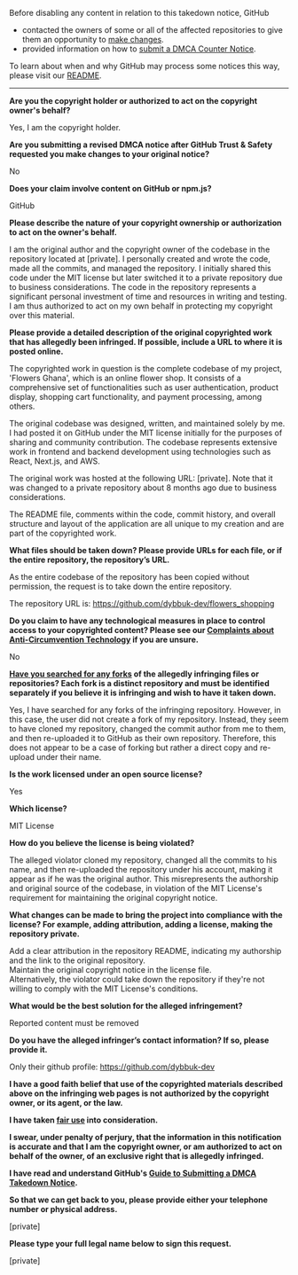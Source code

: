 Before disabling any content in relation to this takedown notice, GitHub
- contacted the owners of some or all of the affected repositories to give them an opportunity to [make changes](https://docs.github.com/en/github/site-policy/dmca-takedown-policy#a-how-does-this-actually-work).
- provided information on how to [submit a DMCA Counter Notice](https://docs.github.com/en/articles/guide-to-submitting-a-dmca-counter-notice).

To learn about when and why GitHub may process some notices this way, please visit our [README](https://github.com/github/dmca/blob/master/README.md#anatomy-of-a-takedown-notice).

---

**Are you the copyright holder or authorized to act on the copyright owner's behalf?**

Yes, I am the copyright holder.

**Are you submitting a revised DMCA notice after GitHub Trust & Safety requested you make changes to your original notice?**

No

**Does your claim involve content on GitHub or npm.js?**

GitHub

**Please describe the nature of your copyright ownership or authorization to act on the owner's behalf.**

I am the original author and the copyright owner of the codebase in the repository located at [private]. I personally created and wrote the code, made all the commits, and managed the repository. I initially shared this code under the MIT license but later switched it to a private repository due to business considerations. The code in the repository represents a significant personal investment of time and resources in writing and testing. I am thus authorized to act on my own behalf in protecting my copyright over this material.

**Please provide a detailed description of the original copyrighted work that has allegedly been infringed. If possible, include a URL to where it is posted online.**

The copyrighted work in question is the complete codebase of my project, 'Flowers Ghana', which is an online flower shop. It consists of a comprehensive set of functionalities such as user authentication, product display, shopping cart functionality, and payment processing, among others.

The original codebase was designed, written, and maintained solely by me. I had posted it on GitHub under the MIT license initially for the purposes of sharing and community contribution. The codebase represents extensive work in frontend and backend development using technologies such as React, Next.js, and AWS.

The original work was hosted at the following URL: [private]. Note that it was changed to a private repository about 8 months ago due to business considerations.

The README file, comments within the code, commit history, and overall structure and layout of the application are all unique to my creation and are part of the copyrighted work.

**What files should be taken down? Please provide URLs for each file, or if the entire repository, the repository’s URL.**

As the entire codebase of the repository has been copied without permission, the request is to take down the entire repository.

The repository URL is: https://github.com/dybbuk-dev/flowers_shopping

**Do you claim to have any technological measures in place to control access to your copyrighted content? Please see our <a href="https://docs.github.com/articles/guide-to-submitting-a-dmca-takedown-notice#complaints-about-anti-circumvention-technology">Complaints about Anti-Circumvention Technology</a> if you are unsure.**

No

**<a href="https://docs.github.com/articles/dmca-takedown-policy#b-what-about-forks-or-whats-a-fork">Have you searched for any forks</a> of the allegedly infringing files or repositories? Each fork is a distinct repository and must be identified separately if you believe it is infringing and wish to have it taken down.**

Yes, I have searched for any forks of the infringing repository. However, in this case, the user did not create a fork of my repository. Instead, they seem to have cloned my repository, changed the commit author from me to them, and then re-uploaded it to GitHub as their own repository. Therefore, this does not appear to be a case of forking but rather a direct copy and re-upload under their name.

**Is the work licensed under an open source license?**

Yes

**Which license?**

MIT License

**How do you believe the license is being violated?**

The alleged violator cloned my repository, changed all the commits to his name, and then re-uploaded the repository under his account, making it appear as if he was the original author. This misrepresents the authorship and original source of the codebase, in violation of the MIT License's requirement for maintaining the original copyright notice.

**What changes can be made to bring the project into compliance with the license? For example, adding attribution, adding a license, making the repository private.**

Add a clear attribution in the repository README, indicating my authorship and the link to the original repository.  
Maintain the original copyright notice in the license file.  
Alternatively, the violator could take down the repository if they're not willing to comply with the MIT License's conditions.

**What would be the best solution for the alleged infringement?**

Reported content must be removed

**Do you have the alleged infringer’s contact information? If so, please provide it.**

Only their github profile: https://github.com/dybbuk-dev

**I have a good faith belief that use of the copyrighted materials described above on the infringing web pages is not authorized by the copyright owner, or its agent, or the law.**

**I have taken <a href="https://www.lumendatabase.org/topics/22">fair use</a> into consideration.**

**I swear, under penalty of perjury, that the information in this notification is accurate and that I am the copyright owner, or am authorized to act on behalf of the owner, of an exclusive right that is allegedly infringed.**

**I have read and understand GitHub's <a href="https://docs.github.com/articles/guide-to-submitting-a-dmca-takedown-notice/">Guide to Submitting a DMCA Takedown Notice</a>.**

**So that we can get back to you, please provide either your telephone number or physical address.**

[private]

**Please type your full legal name below to sign this request.**

[private]
